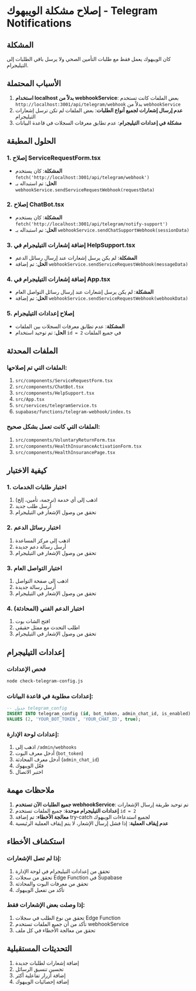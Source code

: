 # إصلاح مشكلة الويبهوك - Telegram Notifications

## المشكلة
كان الويبهوك يعمل فقط مع طلبات التأمين الصحي ولا يرسل باقي الطلبات إلى التيليجرام.

## الأسباب المحتملة
1. **استخدام localhost بدلاً من webhookService**: بعض الملفات كانت تستخدم `http://localhost:3001/api/telegram/webhook` بدلاً من `webhookService`
2. **عدم إرسال إشعارات لجميع أنواع الطلبات**: بعض الملفات لم تكن ترسل إشعارات التيليجرام
3. **مشكلة في إعدادات التيليجرام**: عدم تطابق معرفات السجلات في قاعدة البيانات

## الحلول المطبقة

### 1. إصلاح ServiceRequestForm.tsx
- **المشكلة**: كان يستخدم `fetch('http://localhost:3001/api/telegram/webhook')`
- **الحل**: تم استبداله بـ `webhookService.sendServiceRequestWebhook(requestData)`

### 2. إصلاح ChatBot.tsx
- **المشكلة**: كان يستخدم `fetch('http://localhost:3001/api/telegram/notify-support')`
- **الحل**: تم استبداله بـ `webhookService.sendChatSupportWebhook(sessionData)`

### 3. إضافة إشعارات التيليجرام في HelpSupport.tsx
- **المشكلة**: لم يكن يرسل إشعارات عند إرسال رسائل الدعم
- **الحل**: تم إضافة `webhookService.sendServiceRequestWebhook(messageData)`

### 4. إضافة إشعارات التيليجرام في App.tsx
- **المشكلة**: لم يكن يرسل إشعارات عند إرسال رسائل التواصل العام
- **الحل**: تم إضافة `webhookService.sendServiceRequestWebhook(webhookData)`

### 5. إصلاح إعدادات التيليجرام
- **المشكلة**: عدم تطابق معرفات السجلات بين الملفات
- **الحل**: تم توحيد استخدام `id = 2` في جميع الملفات

## الملفات المحدثة

### الملفات التي تم إصلاحها:
1. `src/components/ServiceRequestForm.tsx`
2. `src/components/ChatBot.tsx`
3. `src/components/HelpSupport.tsx`
4. `src/App.tsx`
5. `src/services/telegramService.ts`
6. `supabase/functions/telegram-webhook/index.ts`

### الملفات التي كانت تعمل بشكل صحيح:
1. `src/components/VoluntaryReturnForm.tsx`
2. `src/components/HealthInsuranceActivationForm.tsx`
3. `src/components/HealthInsurancePage.tsx`

## كيفية الاختبار

### 1. اختبار طلبات الخدمات
1. اذهب إلى أي خدمة (ترجمة، تأمين، إلخ)
2. أرسل طلب جديد
3. تحقق من وصول الإشعار في التيليجرام

### 2. اختبار رسائل الدعم
1. اذهب إلى مركز المساعدة
2. أرسل رسالة دعم جديدة
3. تحقق من وصول الإشعار في التيليجرام

### 3. اختبار التواصل العام
1. اذهب إلى صفحة التواصل
2. أرسل رسالة جديدة
3. تحقق من وصول الإشعار في التيليجرام

### 4. اختبار الدعم الفني (المحادثة)
1. افتح الشات بوت
2. اطلب التحدث مع ممثل حقيقي
3. تحقق من وصول الإشعار في التيليجرام

## إعدادات التيليجرام

### فحص الإعدادات
```bash
node check-telegram-config.js
```

### إعدادات مطلوبة في قاعدة البيانات:
```sql
-- جدول telegram_config
INSERT INTO telegram_config (id, bot_token, admin_chat_id, is_enabled) 
VALUES (2, 'YOUR_BOT_TOKEN', 'YOUR_CHAT_ID', true);
```

### إعدادات لوحة الإدارة:
1. اذهب إلى `/admin/webhooks`
2. أدخل معرف البوت (`bot_token`)
3. أدخل معرف المحادثة (`admin_chat_id`)
4. فعّل الويبهوك
5. اختبر الاتصال

## ملاحظات مهمة

1. **جميع الطلبات الآن تستخدم webhookService**: تم توحيد طريقة إرسال الإشعارات
2. **إعدادات التيليجرام موحدة**: جميع الملفات تستخدم `id = 2`
3. **معالجة الأخطاء**: تم إضافة try-catch لجميع استدعاءات الويبهوك
4. **عدم إيقاف العملية**: إذا فشل إرسال الإشعار، لا يتم إيقاف العملية الرئيسية

## استكشاف الأخطاء

### إذا لم تصل الإشعارات:
1. تحقق من إعدادات التيليجرام في لوحة الإدارة
2. تحقق من سجلات Edge Function في Supabase
3. تحقق من معرفات البوت والمحادثة
4. تأكد من تفعيل الويبهوك

### إذا وصلت بعض الإشعارات فقط:
1. تحقق من نوع الطلب في سجلات Edge Function
2. تأكد من أن جميع الملفات تستخدم webhookService
3. تحقق من معالجة الأخطاء في كل ملف

## التحديثات المستقبلية

1. إضافة إشعارات لطلبات جديدة
2. تحسين تنسيق الرسائل
3. إضافة أزرار تفاعلية أكثر
4. إضافة إحصائيات الويبهوك

